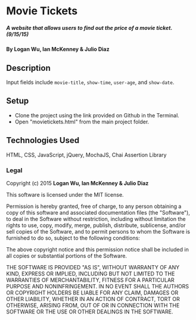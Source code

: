 # Movie Tickets

##### A website that allows users to find out the price of a movie ticket. (9/15/15)

#### By Logan Wu, Ian McKenney & Julio Diaz

## Description

Input fields include ```movie-title```, ```show-time```, ```user-age```, and ```show-date```.

## Setup

* Clone the project using the link provided on Github in the Terminal.
* Open "movietickets.html" from the main project folder.

## Technologies Used

HTML, CSS, JavaScript, jQuery, MochaJS, Chai Assertion Library

### Legal

Copyright (c) 2015 **Logan Wu, Ian McKenney & Julio Diaz**

This software is licensed under the MIT license.

Permission is hereby granted, free of charge, to any person obtaining a copy
of this software and associated documentation files (the "Software"), to deal
in the Software without restriction, including without limitation the rights
to use, copy, modify, merge, publish, distribute, sublicense, and/or sell
copies of the Software, and to permit persons to whom the Software is
furnished to do so, subject to the following conditions:

The above copyright notice and this permission notice shall be included in
all copies or substantial portions of the Software.

THE SOFTWARE IS PROVIDED "AS IS", WITHOUT WARRANTY OF ANY KIND, EXPRESS OR
IMPLIED, INCLUDING BUT NOT LIMITED TO THE WARRANTIES OF MERCHANTABILITY,
FITNESS FOR A PARTICULAR PURPOSE AND NONINFRINGEMENT. IN NO EVENT SHALL THE
AUTHORS OR COPYRIGHT HOLDERS BE LIABLE FOR ANY CLAIM, DAMAGES OR OTHER
LIABILITY, WHETHER IN AN ACTION OF CONTRACT, TORT OR OTHERWISE, ARISING FROM,
OUT OF OR IN CONNECTION WITH THE SOFTWARE OR THE USE OR OTHER DEALINGS IN
THE SOFTWARE.
